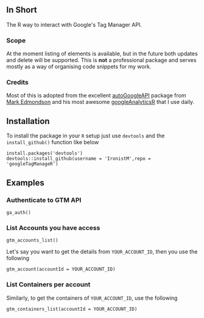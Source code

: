 ## In Short
The R way to interact with Google's Tag Manager API.

### Scope
At the moment listing of elements is available, but in the future both updates
and delete will be supported. This is **not** a professional package and serves mostly as a way of organising code snippets for my work.

### Credits
Most of this is adopted from the excellent [autoGoogleAPI](https://github.com/MarkEdmondson1234/autoGoogleAPI) package from [Mark Edmondson](r@sunholo.com) and his most awesome [googleAnalyticsR](http://code.markedmondson.me/googleAnalyticsR) that I use daily.

## Installation
To install the package in your `R` setup just use `devtools` and the `install_github()` function like below

```
install.packages('devtools')         
devtools::install_github(username = 'IronistM',repo = 'googleTagManageR')
```
## Examples

### Authenticate to GTM API

```
ga_auth()
```

### List Accounts you have access

```
gtm_accounts_list()
```

Let's say you want to get the details from `YOUR_ACCOUNT_ID`, then you use the following

```
gtm_account(accountId = YOUR_ACCOUNT_ID)
```

### List Containers per account

Similarly, to get the containers of `YOUR_ACCOUNT_ID`, use the following

```
gtm_containers_list(accountId = YOUR_ACCOUNT_ID)
```
